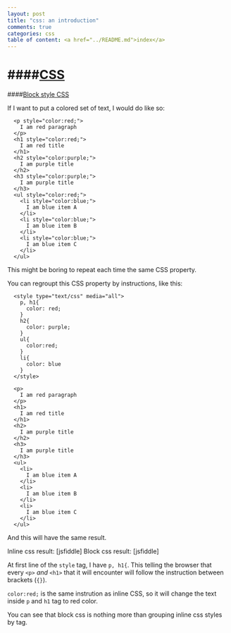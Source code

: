 ```yaml
---
layout: post
title: "css: an introduction"
comments: true
categories: css
table of content: <a href="../README.md">index</a>
---
```


####[CSS](#css)
====

####[Block style CSS](#block-css)

If I want to put a colored set of text, I would do like so:

```
  <p style="color:red;">
    I am red paragraph
  </p>
  <h1 style="color:red;">
    I am red title
  </h1>
  <h2 style="color:purple;">
    I am purple title
  </h2>
  <h3 style="color:purple;">
    I am purple title
  </h3>
  <ul style="color:red;">
    <li style="color:blue;">
      I am blue item A
    </li>
    <li style="color:blue;">
      I am blue item B
    </li>
    <li style="color:blue;">
      I am blue item C
    </li>
  </ul>
```

This might be boring to repeat each time
the same CSS property.

You can regroupt this CSS property by instructions, like this:
```
  <style type="text/css" media="all">
    p, h1{
      color: red;
    }
    h2{
      color: purple;
    }
    ul{
      color:red;
    }
    li{
      color: blue
    }
  </style>

  <p>
    I am red paragraph
  </p>
  <h1>
    I am red title
  </h1>
  <h2>
    I am purple title
  </h2>
  <h3>
    I am purple title
  </h3>
  <ul>
    <li>
      I am blue item A
    </li>
    <li>
      I am blue item B
    </li>
    <li>
      I am blue item C
    </li>
  </ul>
```
And this will have the same result.

Inline css result: [jsfiddle]
Block css result: [jsfiddle]

At first line of the ``style`` tag,
I have ``p, h1{``. This telling the browser that every ``<p>`` _and_ ``<h1>``
that it will encounter will follow the instruction between brackets (``{}``).

``color:red;`` is the same instrution as inline CSS, so it will change the text inside
``p`` and ``h1`` tag to red color.

You can see that block css is nothing more than grouping inline css styles by tag.
